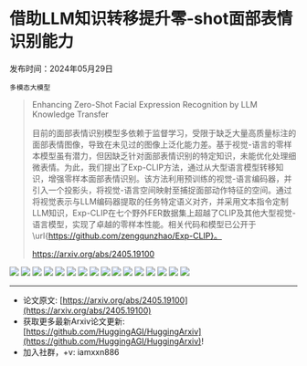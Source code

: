 # 借助LLM知识转移提升零-shot面部表情识别能力
发布时间：2024年05月29日

`多模态大模型`
> Enhancing Zero-Shot Facial Expression Recognition by LLM Knowledge Transfer
>
> 目前的面部表情识别模型多依赖于监督学习，受限于缺乏大量高质量标注的面部表情图像，导致在未见过的图像上泛化能力差。基于视觉-语言的零样本模型虽有潜力，但因缺乏针对面部表情识别的特定知识，未能优化处理细微表情。为此，我们提出了Exp-CLIP方法，通过从大型语言模型转移知识，增强零样本面部表情识别。该方法利用预训练的视觉-语言编码器，并引入一个投影头，将视觉-语言空间映射至捕捉面部动作特征的空间。通过将视觉表示与LLM编码器提取的任务特定语义对齐，并采用文本指令定制LLM知识，Exp-CLIP在七个野外FER数据集上超越了CLIP及其他大型视觉-语言模型，实现了卓越的零样本性能。相关代码和模型已公开于\url{https://github.com/zengqunzhao/Exp-CLIP}。
>
> https://arxiv.org/abs/2405.19100

![](https://raw.githubusercontent.com/HuggingAGI/HuggingArxiv/main/paper_images/2405.19100/x1.png)
![](https://raw.githubusercontent.com/HuggingAGI/HuggingArxiv/main/paper_images/2405.19100/x2.png)
![](https://raw.githubusercontent.com/HuggingAGI/HuggingArxiv/main/paper_images/2405.19100/x3.png)
![](https://raw.githubusercontent.com/HuggingAGI/HuggingArxiv/main/paper_images/2405.19100/x4.png)
![](https://raw.githubusercontent.com/HuggingAGI/HuggingArxiv/main/paper_images/2405.19100/x5.png)
![](https://raw.githubusercontent.com/HuggingAGI/HuggingArxiv/main/paper_images/2405.19100/x6.png)
![](https://raw.githubusercontent.com/HuggingAGI/HuggingArxiv/main/paper_images/2405.19100/x7.png)
![](https://raw.githubusercontent.com/HuggingAGI/HuggingArxiv/main/paper_images/2405.19100/x8.png)
![](https://raw.githubusercontent.com/HuggingAGI/HuggingArxiv/main/paper_images/2405.19100/x9.png)
![](https://raw.githubusercontent.com/HuggingAGI/HuggingArxiv/main/paper_images/2405.19100/x10.png)
![](https://raw.githubusercontent.com/HuggingAGI/HuggingArxiv/main/paper_images/2405.19100/x11.png)
![](https://raw.githubusercontent.com/HuggingAGI/HuggingArxiv/main/paper_images/2405.19100/x12.png)
![](https://raw.githubusercontent.com/HuggingAGI/HuggingArxiv/main/paper_images/2405.19100/x13.png)
![](https://raw.githubusercontent.com/HuggingAGI/HuggingArxiv/main/paper_images/2405.19100/x14.png)
![](https://raw.githubusercontent.com/HuggingAGI/HuggingArxiv/main/paper_images/2405.19100/x15.png)
![](https://raw.githubusercontent.com/HuggingAGI/HuggingArxiv/main/paper_images/2405.19100/x16.png)

<hr />

- 论文原文: [https://arxiv.org/abs/2405.19100](https://arxiv.org/abs/2405.19100)
- 获取更多最新Arxiv论文更新: [https://github.com/HuggingAGI/HuggingArxiv](https://github.com/HuggingAGI/HuggingArxiv)!
- 加入社群，+v: iamxxn886
